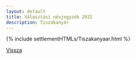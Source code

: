 ```yaml
---
layout: default
title: Választási névjegyzék 2022
description: Tiszakanyár
---
```


{% include settlementHTMLs/Tiszakanyaar.html %}

[Vissza](./)